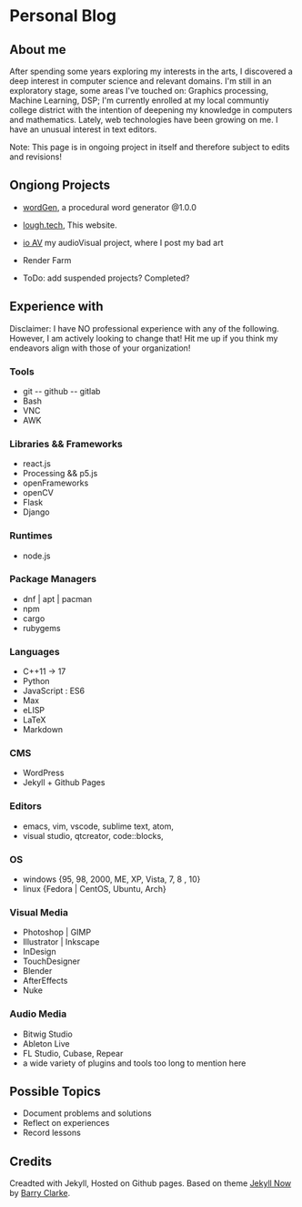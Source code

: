 # Personal Blog

## About me

After spending some years exploring my interests in the arts, I discovered a deep interest in computer science and relevant domains.
I'm still in an exploratory stage, some areas I've touched on: Graphics processing, Machine Learning, DSP; I'm currently enrolled at my local communtiy college district with the intention of deepening my knowledge in computers and mathematics.
Lately, web technologies have been growing on me.
I have an unusual interest in text editors. 

Note: This page is in ongoing project in itself and therefore subject to edits and revisions!

## Ongiong Projects

- [wordGen](https://github.com/drewLo/wordGen), a procedural word generator @1.0.0
- [lough.tech](http//lough.tech "lough.tech"), This website.
- [io AV](http://ioav.tech "ioAV") my audioVisual project, where I post my bad art

- Render Farm

- ToDo: add suspended projects? Completed?

## Experience with

Disclaimer: I have NO professional experience with any of the following. However, I am actively looking to change that! Hit me up if you think my endeavors align with those of your organization!

### Tools

- git
    -- github
    -- gitlab
- Bash
- VNC
- AWK

### Libraries && Frameworks

- react.js
- Processing && p5.js
- openFrameworks
- openCV
- Flask
- Django

### Runtimes

- node.js

### Package Managers

- dnf | apt | pacman
- npm
- cargo
- rubygems

### Languages

- C++11 -> 17
- Python
- JavaScript : ES6
- Max
- eLISP
- LaTeX
- Markdown

### CMS

- WordPress
- Jekyll + Github Pages

### Editors

- emacs, vim, vscode, sublime text, atom,
- visual studio, qtcreator, code::blocks,

### OS

- windows {95, 98, 2000, ME, XP, Vista, 7, 8 , 10}
- linux {Fedora | CentOS, Ubuntu, Arch}

### Visual Media

- Photoshop | GIMP
- Illustrator | Inkscape
- InDesign
- TouchDesigner
- Blender
- AfterEffects
- Nuke

### Audio Media

- Bitwig Studio
- Ableton Live
- FL Studio, Cubase, Repear 
- a wide variety of plugins and tools too long to mention here

## Possible Topics

- Document problems and solutions
- Reflect on experiences
- Record lessons

## Credits

Creadted with Jekyll, Hosted on Github pages.
Based on theme [Jekyll Now][jekyll-now] by [Barry Clarke][bc-gh]. 

[bc-gh]: https://github.com/barryclark/
[jekyll-now]: https://github.com/barryclark/jekyll-now